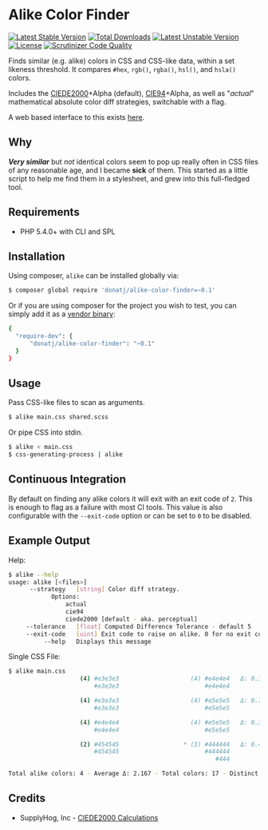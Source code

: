 # Alike Color Finder

[![Latest Stable Version](https://poser.pugx.org/donatj/alike-color-finder/v/stable.png)](https://packagist.org/packages/donatj/alike-color-finder) 
[![Total Downloads](https://poser.pugx.org/donatj/alike-color-finder/downloads.png)](https://packagist.org/packages/donatj/alike-color-finder) 
[![Latest Unstable Version](https://poser.pugx.org/donatj/alike-color-finder/v/unstable.png)](https://packagist.org/packages/donatj/alike-color-finder) 
[![License](https://poser.pugx.org/donatj/alike-color-finder/license.png)](https://packagist.org/packages/donatj/alike-color-finder)
[![Scrutinizer Code Quality](https://scrutinizer-ci.com/g/donatj/AlikeColorFinder/badges/quality-score.png?b=master)](https://scrutinizer-ci.com/g/donatj/AlikeColorFinder/?branch=master)

Finds similar (e.g. alike) colors in CSS and CSS-like data, within a set likeness threshold. It compares `#hex`, `rgb()`, `rgba()`, `hsl()`, and `hsla()` colors.

Includes the [CIEDE2000](http://en.wikipedia.org/wiki/Color_difference#CIEDE2000)+Alpha (default), [CIE94](http://en.wikipedia.org/wiki/Color_difference#CIE94)+Alpha, as well as "*actual*" mathematical absolute color diff strategies, switchable with a flag.

A web based interface to this exists [here](https://donatstudios.com/CSS-Alike-Color-Finder).

## Why

***Very similar*** but *not* identical colors seem to pop up really often in CSS files of any reasonable age, and I became **sick** of them. This started as a little script to help me find them in a stylesheet, and grew into this full-fledged tool.

## Requirements

- PHP 5.4.0+ with CLI and SPL

## Installation

Using composer, `alike` can be installed globally via:

```bash
$ composer global require 'donatj/alike-color-finder=~0.1'
```

Or if you are using composer for the project you wish to test, you can simply add it as a [vendor binary](https://getcomposer.org/doc/articles/vendor-binaries.md):

```bash
{
  "require-dev": {
      "donatj/alike-color-finder": "~0.1"
  }
}
```

## Usage

Pass CSS-like files to scan as arguments.

```bash
$ alike main.css shared.scss
```

Or pipe CSS into stdin.

```bash
$ alike < main.css
$ css-generating-process | alike
```

## Continuous Integration

By default on finding any alike colors it will exit with an exit code of `2`. This is enough to flag as a failure with most CI tools. This value is also configurable with the `--exit-code` option or can be set to `0` to be disabled.

## Example Output

Help:

```bash
$ alike --help
usage: alike [<files>]
      --strategy   [string] Color diff strategy.
            Options:
                actual
                cie94
                ciede2000 [default - aka. perceptual]
     --tolerance   [float] Computed Difference Tolerance - default 5
     --exit-code   [uint] Exit code to raise on alike. 0 for no exit code
          --help   Displays this message
```

Single CSS File:

```bash
$ alike main.css
                    (4) #e3e3e3                    (4) #e4e4e4   Δ: 0.352
                        #e3e3e3                        #e4e4e4

                    (4) #e3e3e3                    (4) #e5e5e5   Δ: 0.705
                        #e3e3e3                        #e5e5e5

                    (4) #e4e4e4                    (4) #e5e5e5   Δ: 0.352
                        #e4e4e4                        #e5e5e5

                    (2) #454545                  * (3) #444444   Δ: 0.437
                        #454545                        #444444
                                                          #444

Total alike colors: 4 - Average Δ: 2.167 - Total colors: 17 - Distinct colors: 5
```

## Credits

- SupplyHog, Inc - [CIEDE2000 Calculations](https://github.com/supplyhog/phpOptics/blob/e94ac9cf67fb61b89ad23bee01ae32365e587afa/OpticsColorPoint.php#L45-L157)